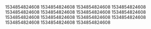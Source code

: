 1534854824608
1534854824608
1534854824608
1534854824608
1534854824608
1534854824608
1534854824608
1534854824608
1534854824608
1534854824608
1534854824608
1534854824608
1534854824608
1534854824608
1534854824608